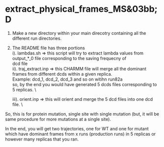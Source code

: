 # extract_physical_frames_MS&03bb;D
1. Make a new directory within your main direcotry containing all the different run directories.
2. The README file has three portions \
   i). lambdas.sh => this script will try to extract lambda values from output_*_0 file corresponding to the saving frequecny of \
                     dcd file \
   ii). traj_extract.inp => this CHARMM file will merge all the dominant frames from different dcds within a given replica. \
                            Example: dcd_1, dcd_2, dcd_3 and so on witihn run82a \
                            so, by the end you would have generated 5 dcds files corresponding to 5 replicas. \

   iii). orient.inp => this will orient and merge the 5 dcd files into one dcd file. \


So, this is for protein mutation, single site with single mutation (but, it will be same procedure for more mutations at a single site).

In the end, you will get two trajectories, one for WT and one for mutant which have dominant frames from x runs (production runs) in 5 replicas or however many replicas that you ran.
